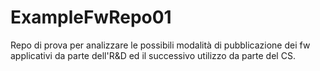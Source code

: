 # ExampleFwRepo01
Repo di prova per analizzare le possibili modalità di pubblicazione dei fw applicativi da parte dell'R&amp;D ed il successivo utilizzo da parte del CS.
